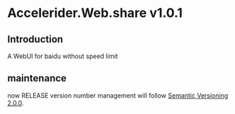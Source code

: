 # Accelerider.Web.share v1.0.1


## Introduction
A  WebUI for baidu without speed limit

## maintenance
now RELEASE version number management will follow [Semantic Versioning 2.0.0](http://semver.org/).
